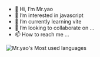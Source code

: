 - 👋 Hi, I’m Mr.yao
- 👀 I’m interested in javascript
- 🌱 I’m currently learning vite
- 💞️ I’m looking to collaborate on ...
- 📫 How to reach me ...


![Mr.yao's Most used languages](https://github-readme-stats.vercel.app/api/top-langs/?username=yaocoding007&layout=compact&hide_border=true&langs_count=10)


<!---
yaocoding007/yaocoding007 is a ✨ special ✨ repository because its `README.md` (this file) appears on your GitHub profile.
You can click the Preview link to take a look at your changes.
--->
